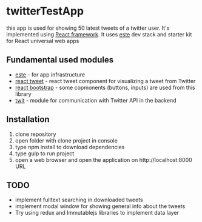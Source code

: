 # twitterTestApp

this app is used for showing 50 latest tweets of a twitter user. It's implemented using [React framework](http://facebook.github.io/react/docs/getting-started.html). It uses [este](https://github.com/este/este) dev stack and starter kit for React universal web apps 

## Fundamental used modules
* [este](https://github.com/este/este) - for app infrastructure
* [react tweet](https://github.com/artnotfound/react-tweet) - react tweet component for visualizing a tweet from Twitter
* [react bootstrap](https://github.com/react-bootstrap/react-bootstrap) - some copmonents (buttons, inputs) are used from this library
* [twit](https://github.com/ttezel/twit) - module for communication with Twitter API in the backend

## Installation
 1. clone repository
 2. open folder with clone project in console
 3. type npm install to download dependencies
 4. type gulp to run project
 5. open a web browser and open the application on http://localhost:8000 URL

## TODO
* implement fulltext searching in downloaded tweets
* implement modal window for showing general info about the tweets
* Try using redux and Immutablejs libraries to implement data layer
